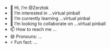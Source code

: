 - 👋 Hi, I’m @Zerztok
- 👀 I’m interested in ...virtual pinball
- 🌱 I’m currently learning ...virtual pinbal
- 💞️ I’m looking to collaborate on ...virtual pinball
- 📫 How to reach me ...
- 😄 Pronouns: ...
- ⚡ Fun fact: ...

<!---
Zerztok/Zerztok is a ✨ special ✨ repository because its `README.md` (this file) appears on your GitHub profile.
You can click the Preview link to take a look at your changes.
--->
